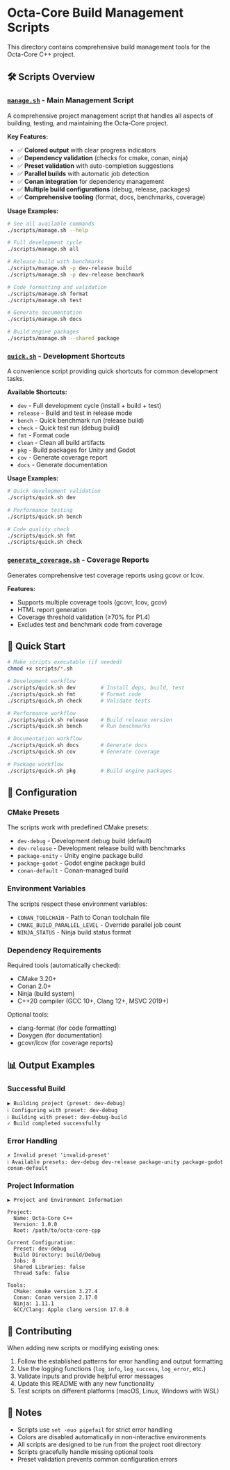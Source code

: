 # Octa-Core Build Management Scripts

This directory contains comprehensive build management tools for the Octa-Core C++ project.

## 🛠️ Scripts Overview

### [`manage.sh`](manage.sh) - Main Management Script

A comprehensive project management script that handles all aspects of building, testing, and maintaining the Octa-Core project.

**Key Features:**
- ✅ **Colored output** with clear progress indicators
- ✅ **Dependency validation** (checks for cmake, conan, ninja)
- ✅ **Preset validation** with auto-completion suggestions  
- ✅ **Parallel builds** with automatic job detection
- ✅ **Conan integration** for dependency management
- ✅ **Multiple build configurations** (debug, release, packages)
- ✅ **Comprehensive tooling** (format, docs, benchmarks, coverage)

**Usage Examples:**
```bash
# See all available commands
./scripts/manage.sh --help

# Full development cycle
./scripts/manage.sh all

# Release build with benchmarks
./scripts/manage.sh -p dev-release build
./scripts/manage.sh -p dev-release benchmark

# Code formatting and validation
./scripts/manage.sh format
./scripts/manage.sh test

# Generate documentation
./scripts/manage.sh docs

# Build engine packages
./scripts/manage.sh --shared package
```

### [`quick.sh`](quick.sh) - Development Shortcuts

A convenience script providing quick shortcuts for common development tasks.

**Available Shortcuts:**
- `dev` - Full development cycle (install + build + test)
- `release` - Build and test in release mode  
- `bench` - Quick benchmark run (release build)
- `check` - Quick test run (debug build)
- `fmt` - Format code
- `clean` - Clean all build artifacts
- `pkg` - Build packages for Unity and Godot
- `cov` - Generate coverage report
- `docs` - Generate documentation

**Usage Examples:**
```bash
# Quick development validation
./scripts/quick.sh dev

# Performance testing
./scripts/quick.sh bench

# Code quality check
./scripts/quick.sh fmt
./scripts/quick.sh check
```

### [`generate_coverage.sh`](generate_coverage.sh) - Coverage Reports

Generates comprehensive test coverage reports using gcovr or lcov.

**Features:**
- Supports multiple coverage tools (gcovr, lcov, gcov)
- HTML report generation
- Coverage threshold validation (≥70% for P1.4)
- Excludes test and benchmark code from coverage

## 🚀 Quick Start

```bash
# Make scripts executable (if needed)
chmod +x scripts/*.sh

# Development workflow
./scripts/quick.sh dev        # Install deps, build, test
./scripts/quick.sh fmt        # Format code
./scripts/quick.sh check      # Validate tests

# Performance workflow  
./scripts/quick.sh release    # Build release version
./scripts/quick.sh bench      # Run benchmarks

# Documentation workflow
./scripts/quick.sh docs       # Generate docs
./scripts/quick.sh cov        # Generate coverage

# Package workflow
./scripts/quick.sh pkg        # Build engine packages
```

## 🔧 Configuration

### CMake Presets

The scripts work with predefined CMake presets:

- `dev-debug` - Development debug build (default)
- `dev-release` - Development release build with benchmarks
- `package-unity` - Unity engine package build
- `package-godot` - Godot engine package build  
- `conan-default` - Conan-managed build

### Environment Variables

The scripts respect these environment variables:

- `CONAN_TOOLCHAIN` - Path to Conan toolchain file
- `CMAKE_BUILD_PARALLEL_LEVEL` - Override parallel job count
- `NINJA_STATUS` - Ninja build status format

### Dependency Requirements

Required tools (automatically checked):
- CMake 3.20+
- Conan 2.0+
- Ninja (build system)
- C++20 compiler (GCC 10+, Clang 12+, MSVC 2019+)

Optional tools:
- clang-format (for code formatting)
- Doxygen (for documentation)
- gcovr/lcov (for coverage reports)

## 📊 Output Examples

### Successful Build
```
▶ Building project (preset: dev-debug)
ℹ Configuring with preset: dev-debug
ℹ Building with preset: dev-debug-build
✓ Build completed successfully
```

### Error Handling
```
✗ Invalid preset 'invalid-preset'
ℹ Available presets: dev-debug dev-release package-unity package-godot conan-default
```

### Project Information
```
▶ Project and Environment Information

Project:
  Name: Octa-Core C++
  Version: 1.0.0
  Root: /path/to/octa-core-cpp

Current Configuration:
  Preset: dev-debug
  Build Directory: build/Debug
  Jobs: 8
  Shared Libraries: false
  Thread Safe: false

Tools:
  CMake: cmake version 3.27.4
  Conan: Conan version 2.17.0
  Ninja: 1.11.1
  GCC/Clang: Apple clang version 17.0.0
```

## 🤝 Contributing

When adding new scripts or modifying existing ones:

1. Follow the established patterns for error handling and output formatting
2. Use the logging functions (`log_info`, `log_success`, `log_error`, etc.)
3. Validate inputs and provide helpful error messages
4. Update this README with any new functionality
5. Test scripts on different platforms (macOS, Linux, Windows with WSL)

## 📝 Notes

- Scripts use `set -euo pipefail` for strict error handling
- Colors are disabled automatically in non-interactive environments
- All scripts are designed to be run from the project root directory
- Scripts gracefully handle missing optional tools
- Preset validation prevents common configuration errors 